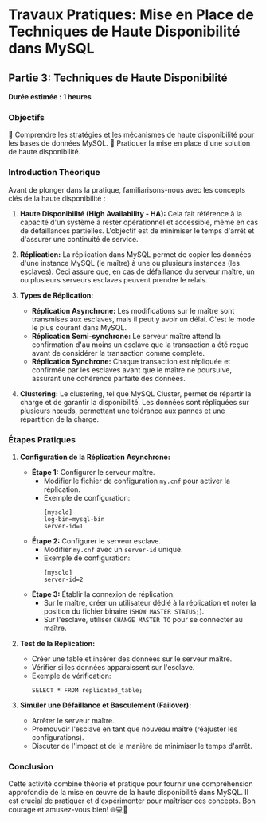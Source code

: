 # Travaux Pratiques: Mise en Place de Techniques de Haute Disponibilité dans MySQL

## Partie 3: Techniques de Haute Disponibilité
**Durée estimée : 1 heures**

### Objectifs
💪 Comprendre les stratégies et les mécanismes de haute disponibilité pour les bases de données MySQL.
💪 Pratiquer la mise en place d'une solution de haute disponibilité.

### Introduction Théorique
Avant de plonger dans la pratique, familiarisons-nous avec les concepts clés de la haute disponibilité :

1. **Haute Disponibilité (High Availability - HA):** Cela fait référence à la capacité d'un système à rester opérationnel et accessible, même en cas de défaillances partielles. L'objectif est de minimiser le temps d'arrêt et d'assurer une continuité de service.

2. **Réplication:** La réplication dans MySQL permet de copier les données d'une instance MySQL (le maître) à une ou plusieurs instances (les esclaves). Ceci assure que, en cas de défaillance du serveur maître, un ou plusieurs serveurs esclaves peuvent prendre le relais.

3. **Types de Réplication:**
   - **Réplication Asynchrone:** Les modifications sur le maître sont transmises aux esclaves, mais il peut y avoir un délai. C'est le mode le plus courant dans MySQL.
   - **Réplication Semi-synchrone:** Le serveur maître attend la confirmation d'au moins un esclave que la transaction a été reçue avant de considérer la transaction comme complète.
   - **Réplication Synchrone:** Chaque transaction est répliquée et confirmée par les esclaves avant que le maître ne poursuive, assurant une cohérence parfaite des données.

4. **Clustering:** Le clustering, tel que MySQL Cluster, permet de répartir la charge et de garantir la disponibilité. Les données sont répliquées sur plusieurs nœuds, permettant une tolérance aux pannes et une répartition de la charge.

### Étapes Pratiques

1. **Configuration de la Réplication Asynchrone:**
   - **Étape 1:** Configurer le serveur maître.
     - Modifier le fichier de configuration `my.cnf` pour activer la réplication.
     - Exemple de configuration:
       ```
       [mysqld]
       log-bin=mysql-bin
       server-id=1
       ```
   - **Étape 2:** Configurer le serveur esclave.
     - Modifier `my.cnf` avec un `server-id` unique.
     - Exemple de configuration:
       ```
       [mysqld]
       server-id=2
       ```
   - **Étape 3:** Établir la connexion de réplication.
     - Sur le maître, créer un utilisateur dédié à la réplication et noter la position du fichier binaire (`SHOW MASTER STATUS;`).
     - Sur l'esclave, utiliser `CHANGE MASTER TO` pour se connecter au maître.

2. **Test de la Réplication:**
   - Créer une table et insérer des données sur le serveur maître.
   - Vérifier si les données apparaissent sur l'esclave.
   - Exemple de vérification:
     ```
     SELECT * FROM replicated_table;
     ```

3. **Simuler une Défaillance et Basculement (Failover):**
   - Arrêter le serveur maître.
   - Promouvoir l'esclave en tant que nouveau maître (réajuster les configurations).
   - Discuter de l'impact et de la manière de minimiser le temps d'arrêt.

### Conclusion

Cette activité combine théorie et pratique pour fournir une compréhension approfondie de la mise en œuvre de la haute disponibilité dans MySQL. Il est crucial de pratiquer et d'expérimenter pour maîtriser ces concepts. Bon courage et amusez-vous bien! 🌐💻🔁